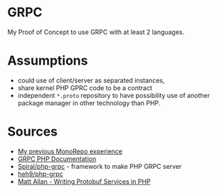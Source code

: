 # GRPC

My Proof of Concept to use GRPC with at least 2 languages.

# Assumptions

- could use of client/server as separated instances,
- share kernel PHP GPRC code to be a contract
- independent `*.proto` repository to have possibility use of another package manager in other technology than PHP.

# Sources

- [My previous MonoRepo experience](https://github.com/timiTao/monorepo)
- [GRPC PHP Documentation](https://github.com/grpc/grpc/tree/master/src/php)
- [Spiral/php-grpc](https://github.com/spiral/php-grpc) - framework to make PHP GRPC server
- [heh9/php-grpc](https://nuget.pkg.github.com/heh9/php-grpc)
- [Matt Allan - Writing Protobuf Services in PHP](https://mattallan.me/posts/protobuf-php-services/)
